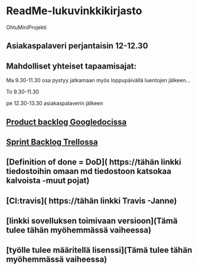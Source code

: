 # ReadMe-lukuvinkkikirjasto
OhtuMiniProjekti

## Asiakaspalaveri perjantaisin 12-12.30

## Mahdolliset yhteiset tapaamisajat:

Ma 9.30-11.30   osa pystyy jatkamaan myös loppupäivällä luentojen jälkeen…

To  9.30-11.30

pe 12.30-13.30 asiakaspalaverin jälkeen


## [Product backlog Googledocissa](https://docs.google.com/spreadsheets/d/1O1Wx9K8pMFfu_qx0O7vAwgkPlIZMfkedQ_htNHWB_vM/edit#gid=1)


## [Sprint Backlog Trellossa]( https://trello.com/b/JrkKyBqV/sprint-1-backlog)

## [Definition of done = DoD]( https://tähän linkki tiedostoihin omaan md tiedostoon katsokaa kalvoista -muut pojat)

## [CI:travis]( https://tähän linkki Travis -Janne)

## [linkki sovelluksen toimivaan versioon](Tämä tulee tähän myöhemmässä vaiheessa)

## [työlle tulee määritellä lisenssi](Tämä tulee tähän myöhemmässä vaiheessa)
